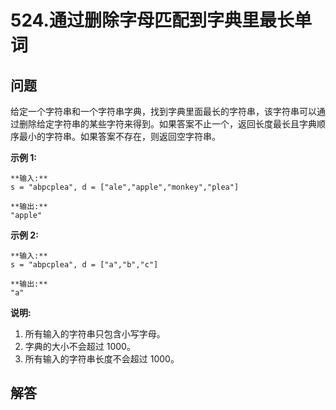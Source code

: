 # 524.通过删除字母匹配到字典里最长单词

## 问题

给定一个字符串和一个字符串字典，找到字典里面最长的字符串，该字符串可以通过删除给定字符串的某些字符来得到。如果答案不止一个，返回长度最长且字典顺序最小的字符串。如果答案不存在，则返回空字符串。

**示例 1:**

```
**输入:**
s = "abpcplea", d = ["ale","apple","monkey","plea"]

**输出:**
"apple"

```

**示例 2:**

```
**输入:**
s = "abpcplea", d = ["a","b","c"]

**输出:**
"a"

```

**说明:**

1. 所有输入的字符串只包含小写字母。
2. 字典的大小不会超过 1000。
3. 所有输入的字符串长度不会超过 1000。



## 解答

